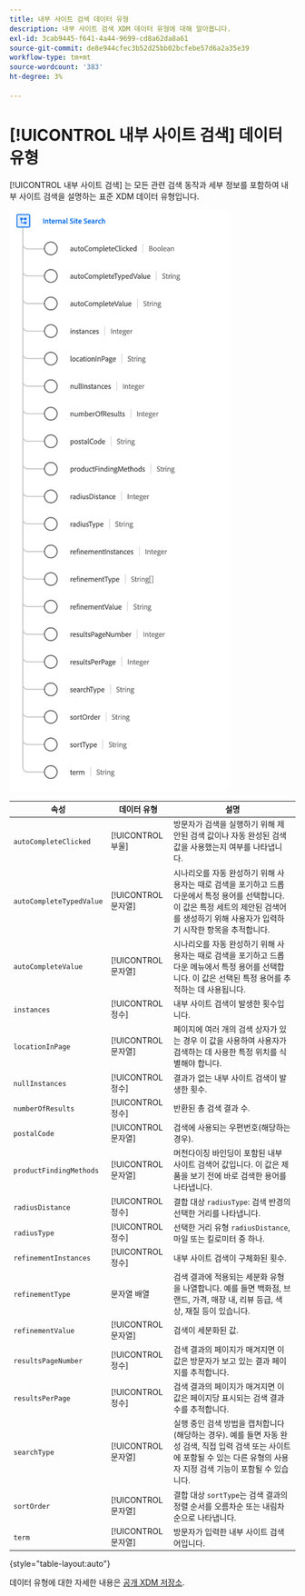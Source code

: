 ```yaml
---
title: 내부 사이트 검색 데이터 유형
description: 내부 사이트 검색 XDM 데이터 유형에 대해 알아봅니다.
exl-id: 3cab9445-f641-4a44-9699-cd8a62da8a61
source-git-commit: de8e944cfec3b52d25bb02bcfebe57d6a2a35e39
workflow-type: tm+mt
source-wordcount: '383'
ht-degree: 3%

---
```


# [!UICONTROL 내부 사이트 검색] 데이터 유형

[!UICONTROL 내부 사이트 검색] 는 모든 관련 검색 동작과 세부 정보를 포함하여 내부 사이트 검색을 설명하는 표준 XDM 데이터 유형입니다.

![](../images/data-types/internal-site-search.png)

| 속성 | 데이터 유형 | 설명 |
| --- | --- | --- |
| `autoCompleteClicked` | [!UICONTROL 부울] | 방문자가 검색을 실행하기 위해 제안된 검색 값이나 자동 완성된 검색 값을 사용했는지 여부를 나타냅니다. |
| `autoCompleteTypedValue` | [!UICONTROL 문자열] | 시나리오를 자동 완성하기 위해 사용자는 때로 검색을 포기하고 드롭다운에서 특정 용어를 선택합니다. 이 값은 특정 세트의 제안된 검색어를 생성하기 위해 사용자가 입력하기 시작한 항목을 추적합니다. |
| `autoCompleteValue` | [!UICONTROL 문자열] | 시나리오를 자동 완성하기 위해 사용자는 때로 검색을 포기하고 드롭다운 메뉴에서 특정 용어를 선택합니다. 이 값은 선택된 특정 용어를 추적하는 데 사용됩니다. |
| `instances` | [!UICONTROL 정수] | 내부 사이트 검색이 발생한 횟수입니다. |
| `locationInPage` | [!UICONTROL 문자열] | 페이지에 여러 개의 검색 상자가 있는 경우 이 값을 사용하여 사용자가 검색하는 데 사용한 특정 위치를 식별해야 합니다. |
| `nullInstances` | [!UICONTROL 정수] | 결과가 없는 내부 사이트 검색이 발생한 횟수. |
| `numberOfResults` | [!UICONTROL 정수] | 반환된 총 검색 결과 수. |
| `postalCode` | [!UICONTROL 문자열] | 검색에 사용되는 우편번호(해당하는 경우). |
| `productFindingMethods` | [!UICONTROL 문자열] | 머천다이징 바인딩이 포함된 내부 사이트 검색어 값입니다. 이 값은 제품을 보기 전에 바로 검색한 용어를 나타냅니다. |
| `radiusDistance` | [!UICONTROL 정수] | 결합 대상 `radiusType`: 검색 반경의 선택한 거리를 나타냅니다. |
| `radiusType` | [!UICONTROL 정수] | 선택한 거리 유형 `radiusDistance`, 마일 또는 킬로미터 중 하나. |
| `refinementInstances` | [!UICONTROL 정수] | 내부 사이트 검색이 구체화된 횟수. |
| `refinementType` | 문자열 배열 | 검색 결과에 적용되는 세분화 유형을 나열합니다. 예를 들면 백화점, 브랜드, 가격, 매장 내, 리뷰 등급, 색상, 재질 등이 있습니다. |
| `refinementValue` | [!UICONTROL 문자열] | 검색이 세분화된 값. |
| `resultsPageNumber` | [!UICONTROL 정수] | 검색 결과의 페이지가 매겨지면 이 값은 방문자가 보고 있는 결과 페이지를 추적합니다. |
| `resultsPerPage` | [!UICONTROL 정수] | 검색 결과의 페이지가 매겨지면 이 값은 페이지당 표시되는 검색 결과 수를 추적합니다. |
| `searchType` | [!UICONTROL 문자열] | 실행 중인 검색 방법을 캡처합니다(해당하는 경우). 예를 들면 자동 완성 검색, 직접 입력 검색 또는 사이트에 포함될 수 있는 다른 유형의 사용자 지정 검색 기능이 포함될 수 있습니다. |
| `sortOrder` | [!UICONTROL 문자열] | 결합 대상 `sortType`는 검색 결과의 정렬 순서를 오름차순 또는 내림차순으로 나타냅니다. |
| `term` | [!UICONTROL 문자열] | 방문자가 입력한 내부 사이트 검색어입니다. |

{style="table-layout:auto"}

데이터 유형에 대한 자세한 내용은 [공개 XDM 저장소](https://github.com/adobe/xdm/blob/master/docs/reference/datatypes/internal-site-search.schema.json).
